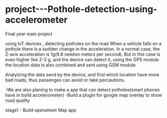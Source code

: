 # project---Pothole-detection-using-accelerometer
Final year main project

using IoT devices , detecting potholes on the road
When a vehicle falls on a pothole there is a sudden change in the acceleration. In a normal case, the Z-axis acceleration is 1g(9.8 newton meters per second). But in this case is even higher like 2-3 g, and the device can detect it, using the GPS module the location data is also combined and sent using GSM module

Analyizing the data send by the device, and find which location have more bad roads, thus passenges can avoid or take percautions.

-We are also planing to make a app that can detect potholes(smart phones have in build accelerometer)
-Build a plugin for google map overlay to show road quality


stage1 - Build openstreet Map app
